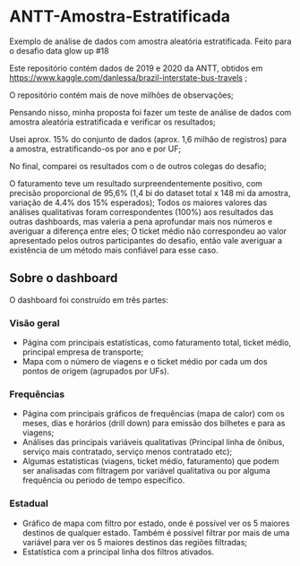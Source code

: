 # ANTT-Amostra-Estratificada

Exemplo de análise de dados com amostra aleatória estratificada. Feito para o desafio data glow up #18

Este repositório contém dados de 2019 e 2020 da ANTT, obtidos em https://www.kaggle.com/danlessa/brazil-interstate-bus-travels ;

O repositório contém mais de nove milhões de observações;

Pensando nisso, minha proposta foi fazer um teste de análise de dados com amostra aleatória estratificada e verificar os resultados;

Usei aprox. 15% do conjunto de dados (aprox. 1,6 milhão de registros) para a amostra, estratificando-os por ano e por UF;

No final, comparei os resultados com o de outros colegas do desafio;

O faturamento teve um resultado surpreendentemente positivo, com precisão proporcional de 95,6% (1,4 bi do dataset total x 148 mi da amostra, variação de 4.4% dos 15% esperados);
Todos os maiores valores das análises qualitativas foram correspondentes (100%) aos resultados das outras dashboards, mas valeria a pena aprofundar mais nos números e averiguar a diferença entre eles;
O ticket médio não correspondeu ao valor apresentado pelos outros participantes do desafio, então vale averiguar a existência de um método mais confiável para esse caso.

## Sobre o dashboard

O dashboard foi construído em três partes:

### Visão geral

* Página com principais estatísticas, como faturamento total, ticket médio, principal empresa de transporte;
* Mapa com o número de viagens e o ticket médio por cada um dos pontos de origem (agrupados por UFs).

### Frequências

* Página com principais gráficos de frequências (mapa de calor) com os meses, dias e horários (drill down) para emissão dos bilhetes e para as viagens;
* Análises das principais variáveis qualitativas (Principal linha de ônibus, serviço mais contratado, serviço menos contratado etc);
* Algumas estatísticas (viagens, ticket médio, faturamento) que podem ser analisadas com filtragem por variável qualitativa ou por alguma frequência ou período de tempo específico.

### Estadual

* Gráfico de mapa com filtro por estado, onde é possível ver os 5 maiores destinos de qualquer estado. Também é possível filtrar por mais de uma variável para ver os 5 maiores destinos das regiões filtradas;
* Estatística com a principal linha dos filtros ativados.

